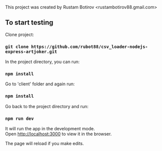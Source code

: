 This project was created by Rustam Botirov <rustambotirov88.gmail.com>


## To start testing

Clone project:

### `git clone https://github.com/rubot88/csv_loader-nodejs-express-artjoker.git`

In the project directory, you can run:

### `npm install`

Go to 'client' folder and again run:

### `npm install`

Go back to the project directory and run:

### `npm run dev`

It will run the app in the development mode.<br />
Open [http://localhost:3000](http://localhost:3000) to view it in the browser.

The page will reload if you make edits.



